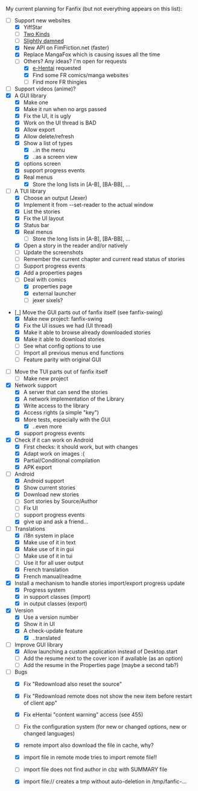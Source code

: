 My current planning for Fanfix (but not everything appears on this list):

- [ ] Support new websites
  - [x] YiffStar
  - [ ] [Two Kinds](http://twokinds.keenspot.com/)
  - [ ] [Slightly damned](http://www.sdamned.com/)
  - [x] New API on FimFiction.net (faster)
  - [x] Replace MangaFox which is causing issues all the time
  - [ ] Others? Any ideas? I'm open for requests
    - [x] [e-Hentai](https://e-hentai.org/) requested
    - [x] Find some FR comics/manga websites
    - [ ] Find more FR thingies
- [ ] Support videos (anime)?
- [x] A GUI library
  - [x] Make one
  - [x] Make it run when no args passed
  - [x] Fix the UI, it is ugly
  - [x] Work on the UI thread is BAD
  - [x] Allow export
  - [x] Allow delete/refresh
  - [x] Show a list of types
    - [x] ..in the menu
    - [x] ..as a screen view
  - [x] options screen
  - [x] support progress events
  - [x] Real menus
    - [x] Store the long lists in [A-B], [BA-BB], ...
- [ ] A TUI library
  - [x] Choose an output (Jexer)
  - [x] Implement it from --set-reader to the actual window
  - [x] List the stories
  - [x] Fix the UI layout
  - [x] Status bar
  - [x] Real menus
    - [ ] Store the long lists in [A-B], [BA-BB], ...
  - [x] Open a story in the reader and/or natively
  - [ ] Update the screenshots
  - [ ] Remember the current chapter and current read status of stories
  - [ ] Support progress events
  - [x] Add a properties pages
  - [ ] Deal with comics
    - [x] properties page
    - [x] external launcher
    - [ ] jexer sixels?
- [_] Move the GUI parts out of fanfix itself (see fanfix-swing)
    - [x] Make new project: fanfix-swing
    - [x] Fix the UI issues we had (UI thread)
    - [x] Make it able to browse already downloaded stories
    - [x] Make it able to download stories
    - [ ] See what config options to use
    - [ ] Import all previous menus end functions
    - [ ] Feature parity with original GUI
- [ ] Move the TUI parts out of fanfix itself
    - [ ] Make new project
- [x] Network support
  - [x] A server that can send the stories
  - [x] A network implementation of the Library
  - [x] Write access to the library
  - [x] Access rights (a simple "key")
  - [x] More tests, especially with the GUI
    - [x] ..even more
  - [x] support progress events
- [x] Check if it can work on Android
  - [x] First checks: it should work, but with changes
  - [x] Adapt work on images :(
  - [x] Partial/Conditional compilation
  - [x] APK export
- [ ] Android
  - [x] Android support
  - [x] Show current stories
  - [x] Download new stories
  - [ ] Sort stories by Source/Author
  - [ ] Fix UI
  - [ ] support progress events
  - [x] give up and ask a friend...
- [ ] Translations
  - [x] i18n system in place
  - [x] Make use of it in text
  - [x] Make use of it in gui
  - [ ] Make use of it in tui
  - [ ] Use it for all user output
  - [x] French translation
  - [x] French manual/readme
- [x] Install a mechanism to handle stories import/export progress update
  - [x] Progress system
  - [x] in support classes (import)
  - [x] in output classes (export)
- [x] Version
  - [x] Use a version number
  - [x] Show it in UI
  - [x] A check-update feature
    - [x] ..translated
- [ ] Improve GUI library
    - [x] Allow launching a custom application instead of Desktop.start
    - [ ] Add the resume next to the cover icon if available (as an option)
    - [ ] Add the resume in the Properties page (maybe a second tab?)
- [ ] Bugs
    - [x] Fix "Redownload also reset the source"
    - [x] Fix "Redownload remote does not show the new item before restart of client app"
    - [x] Fix eHentai "content warning" access (see 455)
    - [ ] Fix the configuration system (for new or changed options, new or changed languages)
    - [x] remote import also download the file in cache, why?
    - [x] import file in remote mode tries to import remote file!!
    - [ ] import file does not find author in cbz with SUMMARY file
    - [x] import file:// creates a tmp without auto-deletion in /tmp/fanfic-...


